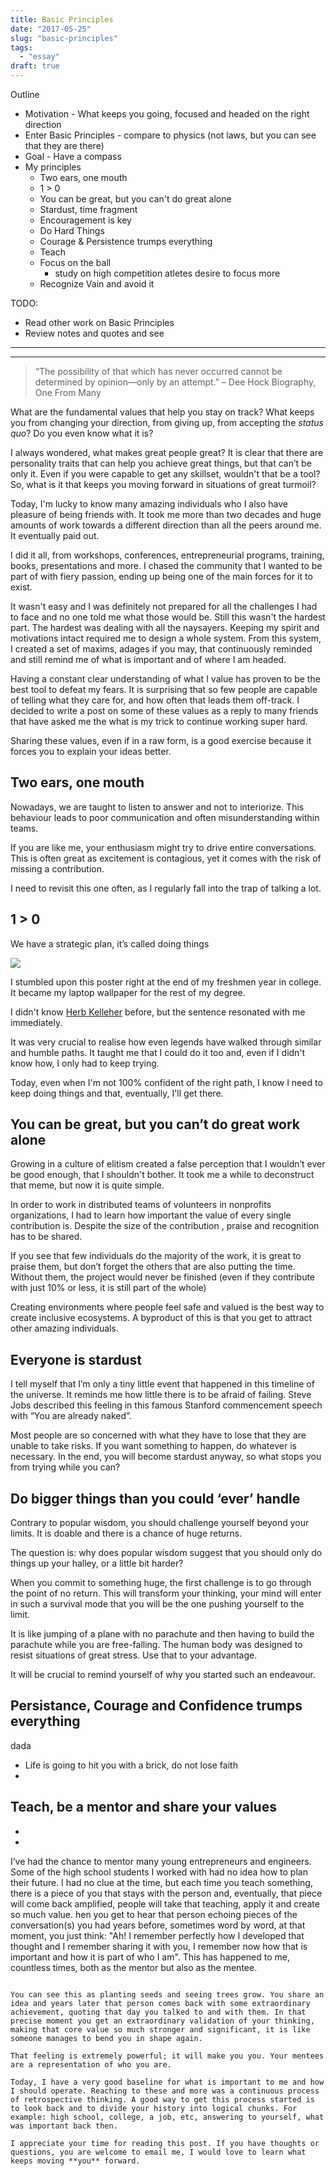 ```yaml
---
title: Basic Principles
date: "2017-05-25"
slug: "basic-principles"
tags:
  - "essay"
draft: true
---
```


Outline
- Motivation - What keeps you going, focused and headed on the right direction
- Enter Basic Principles - compare to physics (not laws, but you can see that they are there)
- Goal - Have a compass
- My principles
  - Two ears, one mouth
  - 1 > 0
  - You can be great, but you can't do great alone
  - Stardust, time fragment
  - Encouragement is key
  - Do Hard Things
  - Courage & Persistence trumps everything
  - Teach
  - Focus on the ball
    - study on high competition atletes desire to focus more
  - Recognize Vain and avoid it

TODO:
- Read other work on Basic Principles
- Review notes and quotes and see 

---------------
---------------

> “The possibility of that which has never occurred cannot be determined by opinion—only by an attempt.” – Dee Hock Biography, One From Many
 
What are the fundamental values that help you stay on track? What keeps you from changing your direction, from giving up, from accepting the _status quo_? Do you even know what it is?
 
I always wondered, what makes great people great? It is clear that there are personality traits that can help you achieve great things, but that can’t be  only it. Even if you were capable to get any skillset, wouldn't that be a tool? So, what is it that keeps you moving forward in situations of great turmoil?
 
Today, I'm lucky to know many amazing individuals who I also have pleasure of being friends with. It took me more than two decades and huge amounts of work towards a different direction than all the peers around me. It eventually paid out.
 
I did it all, from workshops, conferences, entrepreneurial programs, training, books, presentations and more. I chased the community that I wanted to be part of with fiery passion, ending up being one of the main forces for it to exist.
 
It wasn't easy and I was definitely not prepared for all the challenges I had to face and no one told me what those would be. Still this wasn't the hardest part. The hardest was dealing with all the naysayers. Keeping my spirit and motivations intact required me to design a whole system. From this system, I created a set of maxims, adages if you may, that continuously reminded and still remind me of what is important and of where I am headed.
 
Having a constant clear understanding of what I value has proven to be the best tool to defeat my fears. It is surprising that so few people are capable of telling what they care for, and how often that leads them off-track. I decided to write a post on some of these values as a reply to many friends that have asked me the what is my trick to continue working super hard.
 
Sharing these values, even if in a raw form, is a good exercise because it forces you to explain your ideas better.
 
## Two ears, one mouth
 
Nowadays, we are taught to listen to answer and not to interiorize. This behaviour leads to poor communication and often misunderstanding within teams.
 
If you are like me, your enthusiasm might try to drive entire conversations. This is often great as excitement is contagious, yet it comes with the risk of missing a contribution.
 
I need to revisit this one often, as I regularly fall into the trap of talking a lot.



## 1 > 0

We have a strategic plan, it’s called doing things
 
![](/img/doing-things-wallpaper.jpg)
 
I stumbled upon this poster right at the end of my freshmen year in college. It became my laptop wallpaper for the rest of my degree.
 
I didn't know [Herb Kelleher](https://en.wikipedia.org/wiki/Herb_Kelleher) before, but the sentence resonated with me immediately.
 
It was very crucial to realise how even legends have walked through similar and humble paths. It taught me that I could do it too and, even if I didn't know how, I only had to keep trying.
 
Today, even when I'm not 100% confident of the right path, I know I need to keep doing things and that, eventually, I'll get there.
 
## You can be great, but you can’t do great work alone
 
Growing in a culture of elitism created a false perception that I wouldn’t ever be good enough, that I shouldn't bother. It took me a while to deconstruct that meme, but now it is quite simple.
 
In order to work in distributed teams of volunteers in nonprofits organizations, I had to learn how important the value of every single contribution is. Despite the size of the contribution , praise and recognition has to be shared.
 
If you see that few individuals do the majority of the work, it is great to praise them, but don’t forget the others  that are also putting the time. Without them, the project would never be finished (even if they contribute with just 10% or less, it is still part of the whole)
 
Creating environments where people feel safe and valued is the best way to create inclusive ecosystems. A byproduct of this is that you get to attract other amazing individuals.
 
## Everyone is stardust
 
I tell myself that I’m only a tiny little event that happened in this timeline of the universe. It reminds me how little there is to be afraid of failing. Steve Jobs described this feeling in this famous Stanford commencement speech with “You are already naked”.
 
Most people are so concerned with what they have to lose that they are unable to take risks. If you want something to happen, do whatever is necessary. In the end, you will become stardust anyway, so what stops you from trying while you can?
 
## Do bigger things than you could ‘ever’ handle
 
Contrary to popular wisdom, you should challenge yourself beyond your limits. It is doable and there is a chance of huge returns.
 
The question is: why does popular wisdom suggest that you should only do things up your halley, or a little bit harder?
 
When you commit to something huge, the first challenge is to go through the point of no return. This will transform your thinking, your mind will enter in such a survival mode that you will be the one pushing yourself to the limit.
 
It is like jumping of a plane with no parachute and then having to build the parachute while you are free-falling. The human body was designed to resist situations of great stress. Use that to your advantage.
 
It will be crucial to remind yourself of why you started such an endeavour.

## Persistance, Courage and Confidence trumps everything

dada

- Life is going to hit you with a brick, do not lose faith
- 

## Teach, be a mentor and share your values

- 
- 

I’ve had the chance to mentor many young entrepreneurs and engineers. Some of the high school students I worked with had no idea how to plan their future. I had no clue at the time, but each time you teach something, there is a piece of you that stays with the person and, eventually, that piece will come back amplified, people will take that teaching, apply it and create so much value. hen you get to hear that person echoing pieces of the conversation(s) you had years before, sometimes word by word, at that moment, you just think: "Ah! I remember perfectly how I developed that thought and I remember sharing it with you, I remember now how that is important and how it is part of who I am". This has happened to me, countless times, both as the mentor but also as the mentee.
```
 
You can see this as planting seeds and seeing trees grow. You share an idea and years later that person comes back with some extraordinary achievement, quoting that day you talked to and with them. In that precise moment you get an extraordinary validation of your thinking, making that core value so much stronger and significant, it is like someone manages to bend you in shape again.
 
That feeling is extremely powerful; it will make you you. Your mentees are a representation of who you are.
 
Today, I have a very good baseline for what is important to me and how I should operate. Reaching to these and more was a continuous process of retrospective thinking. A good way to get this process started is to look back and to divide your history into logical chunks. For example: high school, college, a job, etc, answering to yourself, what was important back then.
 
I appreciate your time for reading this post. If you have thoughts or questions, you are welcome to email me, I would love to learn what keeps moving **you** forward.
